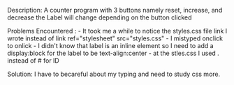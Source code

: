 Description: A counter program with 3 buttons namely reset, increase, and decrease the Label will change depending on the button clicked

Problems Encountered : - It took me a while to notice the styles.css file link I wrote <script src="styles.css"></script> instead of link ref="stylesheet" src="styles.css"
                       - I mistyped onclick to onlick
                       - I didn't know that label is an inline element so I need to add a display:block for the label to be text-align:center
                       - at the stles.css I used . instead of # for ID

Solution: I have to becareful about my typing and need to study css more.

